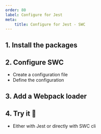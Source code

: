 ```yaml
---
order: 80
label: Configure for Jest
meta:
    title: Configure for Jest - SWC
---
```


## 1. Install the packages

## 2. Configure SWC

- Create a configuration file
- Define the configuration

## 3. Add a Webpack loader

## 4. Try it :rocket:

- Either with Jest or directly with SWC cli
